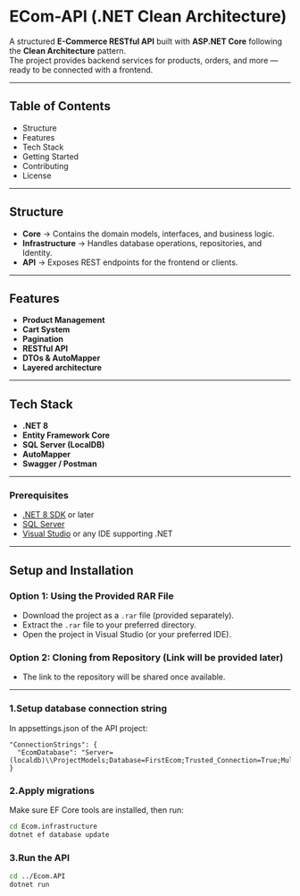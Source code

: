 # ECom-API (.NET Clean Architecture)

A structured **E-Commerce RESTful API** built with **ASP.NET Core** following the **Clean Architecture** pattern.  
The project provides backend services for products, orders, and more — ready to be connected with a frontend.

---

##  Table of Contents
- Structure
- Features
- Tech Stack
- Getting Started
- Contributing
- License

---
## Structure

- **Core** → Contains the domain models, interfaces, and business logic.  
- **Infrastructure** → Handles database operations, repositories, and Identity.  
- **API** → Exposes REST endpoints for the frontend or clients.

---

##  Features
-  **Product Management**
-  **Cart System**  
-  **Pagination** 
-  **RESTful API** 
-  **DTOs & AutoMapper**  
-  **Layered architecture** 

---

##  Tech Stack

- **.NET 8**
- **Entity Framework Core**
- **SQL Server (LocalDB)**
- **AutoMapper**
- **Swagger / Postman**

---

### **Prerequisites**
- [.NET 8 SDK](https://dotnet.microsoft.com/download/dotnet/8.0) or later
- [SQL Server](https://www.microsoft.com/en-us/sql-server/sql-server-downloads)
- [Visual Studio](https://visualstudio.microsoft.com/) or any IDE supporting .NET

---

## **Setup and Installation**

### **Option 1: Using the Provided RAR File**
- Download the project as a `.rar` file (provided separately).
- Extract the `.rar` file to your preferred directory.
- Open the project in Visual Studio (or your preferred IDE).

### **Option 2: Cloning from Repository (Link will be provided later)**
- The link to the repository will be shared once available.
---


### 1.Setup database connection string

In appsettings.json of the API project:

```
"ConnectionStrings": {
  "EcomDatabase": "Server=(localdb)\\ProjectModels;Database=FirstEcom;Trusted_Connection=True;MultipleActiveResultSets=true"
}
```
### 2.Apply migrations
Make sure EF Core tools are installed, then run:

```bash
cd Ecom.infrastructure
dotnet ef database update
```
### 3.Run the API
```bash
cd ../Ecom.API
dotnet run
```
